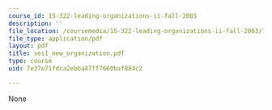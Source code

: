 ```yaml
---
course_id: 15-322-leading-organizations-ii-fall-2003
description: ''
file_location: /coursemedia/15-322-leading-organizations-ii-fall-2003/7e37e71fdca2ebba47ff7660baf884c2_ses1_new_organization.pdf
file_type: application/pdf
layout: pdf
title: ses1_new_organization.pdf
type: course
uid: 7e37e71fdca2ebba47ff7660baf884c2

---
```

None